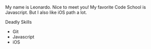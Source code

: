 My name is Leonardo. Nice to meet you!
My favorite Code School is Javascript. But I also like iOS path a lot.

Deadly Skills
* Git
* Javascript
* iOS
